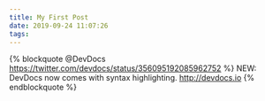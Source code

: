 ```yaml
---
title: My First Post
date: 2019-09-24 11:07:26
tags:
---
```

{% blockquote @DevDocs https://twitter.com/devdocs/status/356095192085962752 %}
NEW: DevDocs now comes with syntax highlighting. http://devdocs.io
{% endblockquote %}